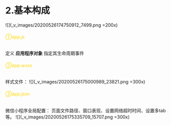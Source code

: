 # 2.基本构成
![](_v_images/20200526174750912_7499.png =200x)
###### <font color=gold>①app.js</font>
定义 **应用程序对象**
指定其生命周期事件
###### <font color=gold>②app.wxss</font>
样式文件：
![](_v_images/20200526175000989_23821.png =300x)
###### <font color=gold>③app.json</font>
微信小程序全局配置：
页面文件路径、窗口表现、设置网络超时时间、设置多tab等。
![](_v_images/20200526175335709_15707.png =300x)